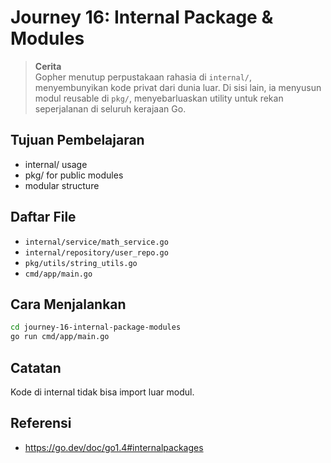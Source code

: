 # Journey 16: Internal Package & Modules
> **Cerita**  
Gopher menutup perpustakaan rahasia di `internal/`, menyembunyikan kode privat dari dunia luar. Di sisi lain, ia menyusun modul reusable di `pkg/`, menyebarluaskan utility untuk rekan seperjalanan di seluruh kerajaan Go.


## Tujuan Pembelajaran
- internal/ usage
- pkg/ for public modules
- modular structure

## Daftar File
- `internal/service/math_service.go`
- `internal/repository/user_repo.go`
- `pkg/utils/string_utils.go`
- `cmd/app/main.go`

## Cara Menjalankan
```bash
cd journey-16-internal-package-modules
go run cmd/app/main.go
```

## Catatan
Kode di internal tidak bisa import luar modul.

## Referensi
- https://go.dev/doc/go1.4#internalpackages